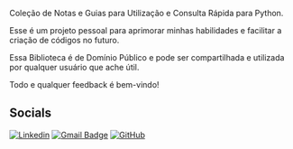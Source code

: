 Coleção de Notas e Guias para Utilização e Consulta Rápida para Python.

Esse é um projeto pessoal para aprimorar minhas habilidades e facilitar a criação de códigos no futuro.

Essa Biblioteca é de Domínio Público e pode ser compartilhada e utilizada por qualquer usuário que ache útil.

Todo e qualquer feedback é bem-vindo!

## Socials
[![Linkedin](https://img.shields.io/badge/-LinkedIn/leomsantos-blue?style=flat-square&logo=Linkedin&logoColor=white&link=https://www.linkedin.com/in/leomsantos/)](https://www.linkedin.com/in/leomsantos/)
[![Gmail Badge](https://img.shields.io/badge/-leoms--98@hotmail.com-D14836?style=flat-square&logo=Gmail&logoColor=white)](mailto:leoms-98@hotmail.com)
[![GitHub](https://img.shields.io/github/followers/LeoMSgit?label=follow&style=social)](https://github.com/LeoMSgit)
